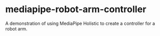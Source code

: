 # mediapipe-robot-arm-controller
A demonstration of using MediaPipe Holistic to create a controller for a robot arm. 

